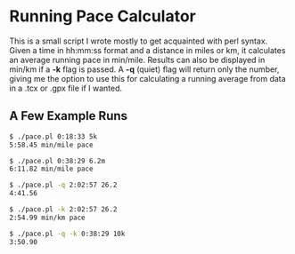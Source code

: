 # Running Pace Calculator

This is a small script I wrote mostly to get acquainted with perl syntax. Given a time in hh:mm:ss format and a distance in miles or km, it calculates an average running pace in min/mile. Results can also be displayed in min/km if a **-k** flag is passed. A **-q** (quiet) flag will return only the number, giving me the option to use this for calculating a running average from data in a .tcx or .gpx file if I wanted.

## A Few Example Runs

```bash
$ ./pace.pl 0:18:33 5k
5:58.45 min/mile pace
```

```bash
$ ./pace.pl 0:38:29 6.2m
6:11.82 min/mile pace
```

```bash
$ ./pace.pl -q 2:02:57 26.2
4:41.56
```

```bash
$ ./pace.pl -k 2:02:57 26.2
2:54.99 min/km pace
```

```bash
$ ./pace.pl -q -k 0:38:29 10k
3:50.90
```
